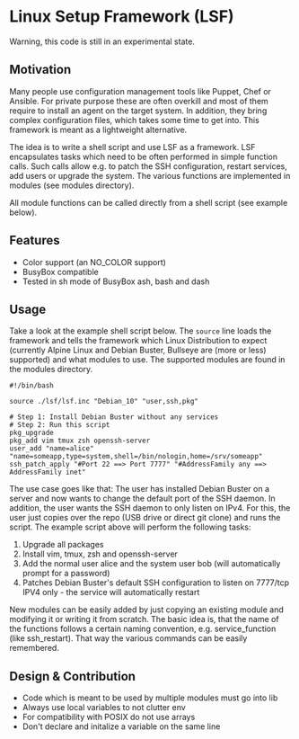 # Linux Setup Framework (LSF)

Warning, this code is still in an experimental state.

## Motivation
Many people use configuration management tools like Puppet, Chef or Ansible. For private purpose these are often overkill and most of them require to install an agent on the target system. In addition, they bring complex configuration files, which takes some time to get into. This framework is meant as a lightweight alternative.

The idea is to write a shell script and use LSF as a framework. LSF encapsulates tasks which need to be often performed in simple function calls. Such calls allow e.g. to patch the SSH configuration, restart services, add users or upgrade the system. The various functions are implemented in modules (see modules directory).

All module functions can be called directly from a shell script (see example below).

## Features
* Color support (an NO_COLOR support)
* BusyBox compatible
* Tested in sh mode of BusyBox ash, bash and dash

## Usage
Take a look at the example shell script below. The ```source``` line loads the framework and tells the framework which Linux Distribution to expect (currently Alpine Linux and Debian Buster, Bullseye are (more or less) supported) and what modules to use. The supported modules are found in the modules directory.

```shell
#!/bin/bash

source ./lsf/lsf.inc "Debian_10" "user,ssh,pkg"

# Step 1: Install Debian Buster without any services
# Step 2: Run this script
pkg_upgrade
pkg_add vim tmux zsh openssh-server
user_add "name=alice" "name=someapp,type=system,shell=/bin/nologin,home=/srv/someapp"
ssh_patch_apply "#Port 22 ==> Port 7777" "#AddressFamily any ==> AddressFamily inet"
```

The use case goes like that: The user has installed Debian Buster on a server and now wants to change the default port of the SSH daemon. In addition, the user wants the SSH daemon to only listen on IPv4. For this, the user just copies over the repo (USB drive or direct git clone) and runs the script. The example script above will perform the following tasks:

1. Upgrade all packages
2. Install vim, tmux, zsh and openssh-server
3. Add the normal user alice and the system user bob (will automatically prompt for a password)
4. Patches Debian Buster's default SSH configuration to listen on 7777/tcp IPV4 only - the service will automatically restart

New modules can be easily added by just copying an existing module and modifying it or writing it from scratch. The basic idea is, that the name of the functions follows a certain naming convention, e.g. service_function (like ssh_restart). That way the various commands can be easily remembered.

## Design & Contribution
* Code which is meant to be used by multiple modules must go into lib
* Always use local variables to not clutter env
* For compatibility with POSIX do not use arrays
* Don't declare and initalize a variable on the same line
